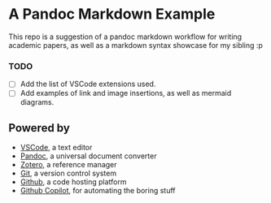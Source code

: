 # A Pandoc Markdown Example
This repo is a suggestion of a pandoc markdown workflow for writing academic papers, as well as a markdown syntax showcase for my sibling :p   

### TODO
   - [ ] Add the list of VSCode extensions used.
   - [ ] Add examples of link and image insertions, as well as mermaid diagrams.

## Powered by
- [VSCode](https://code.visualstudio.com/), a text editor
- [Pandoc](https://pandoc.org/), a universal document converter
- [Zotero](https://www.zotero.org/), a reference manager
- [Git](https://git-scm.com/), a version control system
- [Github](https://github.com), a code hosting platform
- [Github Copilot](https://copilot.github.com/), for automating the boring stuff